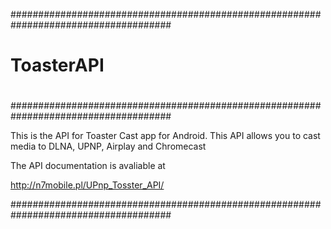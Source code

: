 #####################################################################################
#                                                                                   #
#                                   ToasterAPI                                      #
#                                                                                   #
#####################################################################################

This is the API for Toaster Cast app for Android. This API allows you to cast media to DLNA, UPNP, Airplay and Chromecast

The API documentation is avaliable at 

http://n7mobile.pl/UPnp_Tosster_API/





#####################################################################################
